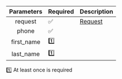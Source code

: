 | Parameters 	| Required           	| Description           	|
|:----------:	|--------------------	|-----------------------	|
| request    	| :white_check_mark: 	| [Request](Request.md) 	|
| phone      	| :white_check_mark: 	|                       	|
| first_name 	| :one:              	|                       	|
| last_name  	| :one: 	            |                       	|

:one: At least once is required